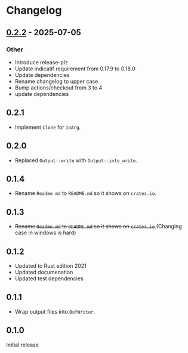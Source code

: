 # Changelog


## [0.2.2](https://github.com/pacman82/io-arg/compare/v0.2.1...v0.2.2) - 2025-07-05

### Other

- Introduce release-plz
- Update indicatif requirement from 0.17.9 to 0.18.0
- Update dependencies
- Rename changelog to upper case
- Bump actions/checkout from 3 to 4
- update dependencies

## 0.2.1

* Implement `Clone` for `IoArg`.

## 0.2.0

* Replaced `Output::write` with `Output::into_write`.

## 0.1.4

* Rename `Readme.md` to `README.md` so it shows on `crates.io`.

## 0.1.3

* ~~Rename `Readme.md` to `README.md` so it shows on `crates.io`~~.(Changing case in windows is hard)

## 0.1.2

* Updated to Rust edition 2021
* Updated documenation
* Updated test dependencies

## 0.1.1

* Wrap output files into `BufWriter`.

## 0.1.0

Initial release
